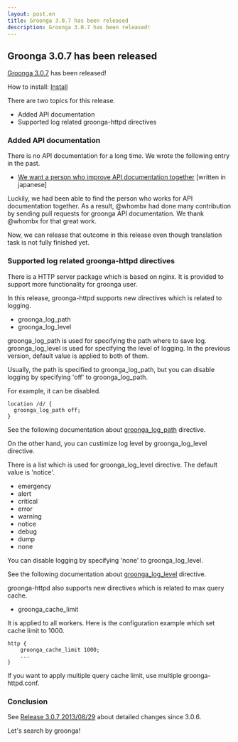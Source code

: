 ```yaml
---
layout: post.en
title: Groonga 3.0.7 has been released
description: Groonga 3.0.7 has been released!
---
```


Groonga 3.0.7 has been released
-------------------------------

[Groonga 3.0.7](/docs/news.html#release-3-0-7) has been released!

How to install: [Install](/docs/install.html)

There are two topics for this release.

-   Added API documentation
-   Supported log related groonga-httpd directives

### Added API documentation

There is no API documentation for a long time. We wrote the following
entry in the past.

-   [We want a person who improve API documentation
    together](http://groonga.org/ja/blog/2013/07/22/api-documentation.html)
    [written in japanese]

Luckily, we had been able to find the person who works for API
documentation together. As a result,
@whombx had done many contribution by sending pull requests for groonga API documentation. We thank @whombx
for that great work.

Now, we can release that outcome in this release even though translation
task is not fully finished yet.

### Supported log related groonga-httpd directives

There is a HTTP server package which is based on nginx. It is provided
to support more functionality for groonga user.

In this release, groonga-httpd supports new directives which is related
to logging.

-   groonga_log_path
-   groonga_log_level

groonga_log_path is used for specifying the path where to save log.
groonga_log_level is used for specifying the level of logging. In the
previous version, default value is applied to both of them.

Usually, the path is specified to groonga_log_path, but you can
disable logging by specifying 'off' to groonga_log_path.

For example, it can be disabled.

    location /d/ {
      groonga_log_path off;
    }

See the following documentation about
[groonga_log_path](http://groonga.org/docs/reference/executables/groonga-httpd.html#groonga-log-path)
directive.

On the other hand, you can custimize log level by groonga_log_level
directive.

There is a list which is used for groonga_log_level directive. The
default value is 'notice'.

-   emergency
-   alert
-   critical
-   error
-   warning
-   notice
-   debug
-   dump
-   none

You can disable logging by specifying 'none' to groonga_log_level.

See the following documentation about
[groonga_log_level](http://groonga.org/docs/reference/executables/groonga-httpd.html#groonga-log-level)
directive.

groonga-httpd also supports new directives which is related to max query
cache.

-   groonga_cache_limit

It is applied to all workers. Here is the configuration example which
set cache limit to 1000.

    http {
        groonga_cache_limit 1000;
        ...
    }

If you want to apply multiple query cache limit, use multiple
groonga-httpd.conf.

### Conclusion

See [Release 3.0.7 2013/08/29](/docs/news.html#release-3-0-7) about
detailed changes since 3.0.6.

Let's search by groonga!

